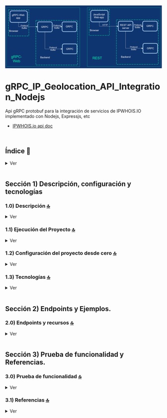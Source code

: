 
![Index app](./doc/assets/gRPC.png)

#  gRPC_IP_Geolocation_API_Integration_Nodejs
Api gRPC protobuf para la integración de servicios de IPWHOIS.IO implementado con Nodejs, Expressjs, etc 

* [IPWHOIS.io api doc](https://ipwhois.io/documentation)


<br>

## Índice 📜

<details>
 <summary> Ver </summary>
 
 <br>
 
### Sección 1)  Descripción, configuración y tecnologías

 - [1.0) Descripción del Proyecto.](#10-descripción-)
 - [1.1) Ejecución del Proyecto.](#11-ejecución-del-proyecto-)
 - [1.2) Configuración del proyecto desde cero](#12-configuración-del-proyecto-desde-cero-)
 - [1.3) Tecnologías.](#13-tecnologías-)


### Sección 2) Endpoints y Ejemplos 
 
 - [2.0) EndPoints y recursos.](#20-endpoints-y-recursos-)

### Sección 3) Prueba de funcionalidad y Referencias
 
 - [3.0) Prueba de funcionalidad.](#30-prueba-de-funcionalidad-)
 - [3.1) Referencias.](#31-referencias-)


<br>

</details>



<br>

## Sección 1)  Descripción, configuración y tecnologías


### 1.0) Descripción [🔝](#índice-) 

<details>
  <summary>Ver</summary>
 <br>

### 1.0.0) Descripción General

  *  
  
 
 ### 1.0.1) Descripción Arquitectura y Funcionamiento
 
 * 

<br>

</details>


### 1.1) Ejecución del Proyecto [🔝](#índice-)

<details>
  <summary>Ver</summary>
  <br>
 
#### 1.1.0) Configuraciones iniciales
* Una vez creado un entorno de trabajo a través de algún ide, clonamos el proyecto
```git
git clone https://github.com/andresWeitzel/gRPC_Netflix_CRUD_Nodejs
```
* Nos posicionamos sobre el proyecto
```git
cd 'projectName'
```
* Instalamos la última versión LTS de [Nodejs(v18)](https://nodejs.org/en/download).
* Instalamos todas las librerías necesarias
```git
npm i
```
* Las variables de entorno utilizadas en el proyecto se mantienen para simplificar el proceso de configuración de las mismas. Es recomendado agregar el archivo correspondiente (.env) al .gitignore.
* El siguiente script configurado en el package.json del proyecto es el encargado de
   * Levantar el servidor con express (entorno productivo)
   * Levantar el servidor con express y nodemon (entorno local dev)
 ```git
 "scripts": {
    "dev": "nodemon src/server.js",
    "start": "node src/server.js"
  },
```
* Ejecutamos la app desde terminal para entorno local.
```git
npm run dev
```
* Ejecutamos la app desde terminal para entorno productivo.
```git
npm start
```
* Si se presenta algún mensaje indicando qué el puerto 8080 ya está en uso, podemos terminar todos los procesos dependientes y volver a ejecutar la app
```git
npx kill-port 8080
npm run dev o npm start
```

 
<br>

</details>


### 1.2) Configuración del proyecto desde cero [🔝](#índice-)

<details>
  <summary>Ver</summary>
 <br>
 
#### 1.2.0) Configuraciones iniciales
* Una vez creado un entorno de trabajo a través de algún ide, clonamos el proyecto
```git
git clone https://github.com/andresWeitzel/gRPC_Netflix_CRUD_Nodejs
```
* Nos posicionamos sobre el proyecto
```git
cd 'projectName'
```
* Instalamos la última versión LTS de [Nodejs(v18)](https://nodejs.org/en/download)
* Abrimos una terminal desde vsc
* Inicializamos un proyecto nodejs
```git
npm init -y
```
* Creamos un archivo .gitignore y agregamos los files necesarios (por el momento node_modules)
```git
node_modules
```
* Creamos un direct source (src) para agregar toda la lógica de nuestra app
* Instalamos el plugin para [express (framework)](https://www.npmjs.com/package/express)
```git
npm i express
```
* Instalamos el plugin para [cors (gestión de recursos)](https://www.npmjs.com/package/cors)
```git
npm i cors
```
* Instalamos el plugin para [dotenv (variables de entorno)](https://www.npmjs.com/package/dotenv)
```git
npm i dotenv
```
* Instalamos el plugin para [morgan-middleware (errores, formatos, etc)](https://expressjs.com/en/resources/middleware/morgan.html)
```git
npm i morgan
```
Instalamos uuid para id's unicos
```git
npm i uuid
```
* Instalamos el plugin para [nodemon (autoreload server)](https://www.npmjs.com/package/nodemon) de forma global
```git
npm i -g nodemon
```
* Instalamos el plugin para [nodemon (autoreload server)](https://www.npmjs.com/package/nodemon) para desarrollo
```git
npm i nodemon --save-dev
```
* Instalamos las librerías para el [compilador gRPC](https://www.npmjs.com/package/@grpc/proto-loader)
```git
npm i @grpc/proto-loader
```
* Las variables de entorno utilizadas en el proyecto se mantienen para simplificar el proceso de configuración de las mismas. Es recomendado agregar el archivo correspondiente (.env) al .gitignore.
* El siguiente script configurado en el package.json del proyecto es el encargado de
   * Levantar el servidor con express (entorno productivo)
   * Levantar el servidor con express y nodemon (entorno local dev)
 ```git
 "scripts": {
    "dev": "nodemon src/server.js",
    "start": "node src/server.js"
  },
```
* Ejecutamos la app desde terminal para entorno local.
```git
npm run dev
```
* Ejecutamos la app desde terminal para entorno productivo.
```git
npm start
```
* Si se presenta algún mensaje indicando qué el puerto 8080 ya está en uso, podemos terminar todos los procesos dependientes y volver a ejecutar la app
```git
npx kill-port 8080
npm run dev o npm start
```



<br>

</details>


### 1.3) Tecnologías [🔝](#índice-)

<details>
  <summary>Ver</summary>
 <br>

| **Tecnologías** | **Versión** | **Finalidad** |               
| ------------- | ------------- | ------------- |
| [SDK](https://www.serverless.com/framework/docs/guides/sdk/) | 4.3.2  | Inyección Automática de Módulos para Lambdas |
| [NodeJS](https://nodejs.org/en/) | 14.18.1  | Librería JS |
| [VSC](https://code.visualstudio.com/docs) | 1.72.2  | IDE |
| [Postman](https://www.postman.com/downloads/) | 10.11  | Cliente Http |
| [CMD](https://learn.microsoft.com/en-us/windows-server/administration/windows-commands/cmd) | 10 | Símbolo del Sistema para linea de comandos | 
| [Git](https://git-scm.com/downloads) | 2.29.1  | Control de Versiones |

</br>


| **Plugin** | **Descripción** |               
| -------------  | ------------- |
| [Serverless Plugin](https://www.serverless.com/plugins/) | Librerías para la Definición Modular |

</br>


| **Extensión** |              
| -------------  | 
| Prettier - Code formatter |
| YAML - Autoformatter .yml (alt+shift+f) |

<br>

</details>


<br>


## Sección 2) Endpoints y Ejemplos. 


### 2.0) Endpoints y recursos [🔝](#índice-) 

<details>
  <summary>Ver</summary>
<br>


<br>

</details>

<br>


## Sección 3) Prueba de funcionalidad y Referencias. 


### 3.0) Prueba de funcionalidad [🔝](#índice-) 

<details>
  <summary>Ver</summary>
<br>


</details>


### 3.1) Referencias [🔝](#índice-)

<details>
  <summary>Ver</summary>
 <br>

 
#### IPWHOIS.io api doc
* [Data Api](https://ipwhois.io/documentation)

#### Documentación
* [Guía gRPC](https://www.ionos.es/digitalguide/servidores/know-how/que-es-grpc/)
* [Arquitectura protocolo gRPC](https://www2.deloitte.com/es/es/blog/todo-tecnologia/2021/grpc-vs-rest-api.html)
* [Web Api Spotify](https://developer.spotify.com/documentation/web-api/tutorials/getting-started)
* [Implementación Arquitectura grpc part 1](https://netflixtechblog.com/practical-api-design-at-netflix-part-1-using-protobuf-fieldmask-35cfdc606518)
* [Implementación Arquitectura grpc part 2](https://netflixtechblog.com/practical-api-design-at-netflix-part-2-protobuf-fieldmask-for-mutation-operations-2e75e1d230e4)
* [Análisis de tiempo de ejecución protocolos Api's](https://www.youtube.com/watch?v=ryUIRdAgD00)

#### Ejemplos código
* [Ejemplo base](https://www.honeybadger.io/blog/building-apis-with-node-js-and-grpc/)
* [Integración Api restful con rpc](https://blog.logrocket.com/communicating-between-node-js-microservices-with-grpc/)
* [Crud grpc express-nodejs](https://blog.logrocket.com/creating-a-crud-api-with-node-express-and-grpc/)
* [Videotutorial Crud grpc express-nodejs](https://www.youtube.com/watch?v=xBO7RohEhOY)

#### Protocolo buffer (protobuf)
* [Documentación recomendada](https://blog.logrocket.com/creating-a-crud-api-with-node-express-and-grpc/)


#### Librerías
* [Manejo de validaciones con express-validator](https://medium.com/dataseries/introduction-to-request-body-validation-in-express-apps-with-express-validator-7b9725ca780d)
* [Doc oficial express-validator](https://express-validator.github.io/docs/guides/getting-started)

<br>

</details>
